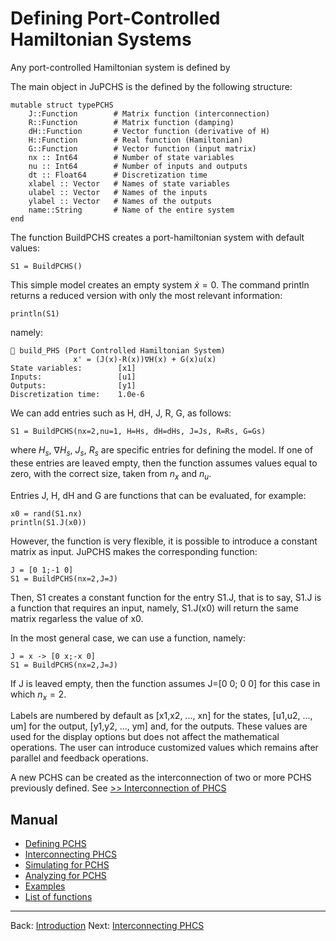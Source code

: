 # Defining Port-Controlled Hamiltonian Systems
Any port-controlled Hamiltonian system is defined by 

The main object in JuPCHS is the defined by the following structure: 

    mutable struct typePCHS    
        J::Function        # Matrix function (interconnection)
        R::Function        # Matrix function (damping)
        dH::Function       # Vector function (derivative of H)
        H::Function        # Real function (Hamiltonian)
        G::Function        # Vector function (input matrix)
        nx :: Int64        # Number of state variables
        nu :: Int64        # Number of inputs and outputs
        dt :: Float64      # Discretization time
        xlabel :: Vector   # Names of state variables
        ulabel :: Vector   # Names of the inputs
        ylabel :: Vector   # Names of the outputs 
        name::String       # Name of the entire system
    end

The function BuildPCHS creates a port-hamiltonian system with default values:

    S1 = BuildPCHS()

This simple model creates an empty system $\dot{x}=0$.  The command println returns a reduced version with only the most relevant information:

    println(S1)

namely:

    📌 build_PHS (Port Controlled Hamiltonian System)
                  x' = (J(x)-R(x))∇H(x) + G(x)u(x)
    State variables:        [x1]
    Inputs:                 [u1]
    Outputs:                [y1]
    Discretization time:    1.0e-6



We can add entries such as H, dH, J, R, G, as follows:

    S1 = BuildPCHS(nx=2,nu=1, H=Hs, dH=dHs, J=Js, R=Rs, G=Gs)    

where $H_s$, $\nabla H_s$, $J_s$, $R_s$ are specific entries for defining the model. If one of these entries are leaved empty, then the function assumes values equal to zero, with the correct size, taken from $n_x$ and $n_u$.  

Entries J, H, dH and G are functions that can be evaluated, for example:

    x0 = rand(S1.nx)
    println(S1.J(x0))

However, the function is very flexible, it is possible to introduce a constant matrix as input.  JuPCHS makes the corresponding function:
    
    J = [0 1;-1 0]
    S1 = BuildPCHS(nx=2,J=J)

Then, S1 creates a constant function for the entry S1.J, that is to say, S1.J is a function that requires an input, namely, S1.J(x0) will return the same matrix regarless the value of x0.

In the most general case, we can use a function, namely:

    J = x -> [0 x;-x 0]
    S1 = BuildPCHS(nx=2,J=J)

If J is leaved empty, then the function assumes J=[0 0; 0 0] for this case in which $n_x = 2$.  

Labels are numbered by default as [x1,x2, ..., xn] for the states, [u1,u2, ..., um] for the output, [y1,y2, ..., ym] and, for the outputs.  These values are used for the display options but does not affect the mathematical operations.  The user can introduce customized values which remains after parallel and feedback operations.  

A new PCHS can be created as the interconnection of two or more PCHS previously defined.  See [>> Interconnection of PHCS](CH02.md)

## Manual

* [Defining PCHS](CH01.md)
* [Interconnecting PHCS](CH02.md)
* [Simulating for PCHS](CH03.md)
* [Analyzing for PCHS](CH04.md)
* [Examples](CH05.md)
* [List of functions](CH06.md)


---
Back: [Introduction](INTRO.md)
Next: [Interconnecting PHCS](CH02.md)

